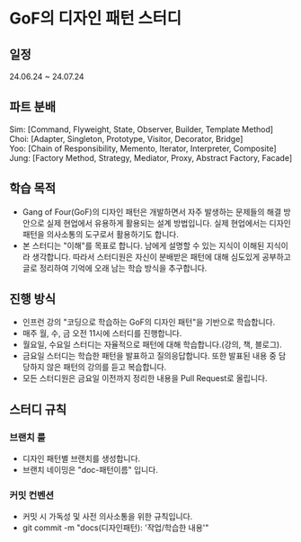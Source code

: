 # GoF의 디자인 패턴 스터디

## 일정
24.06.24 ~ 24.07.24 
  
## 파트 분배
Sim: [Command, Flyweight, State, Observer, Builder, Template Method]  
Choi: [Adapter, Singleton, Prototype, Visitor, Decorator, Bridge]  
Yoo: [Chain of Responsibility, Memento, Iterator, Interpreter, Composite]  
Jung: [Factory Method, Strategy, Mediator, Proxy, Abstract Factory, Facade]  
  
## 학습 목적
- Gang of Four(GoF)의 디자인 패턴은 개발하면서 자주 발생하는 문제들의 해결 방안으로 실제 현업에서 유용하게 활용되는 설계 방법입니다. 실제 현업에서는 디자인 패턴을 의사소통의 도구로서 활용하기도 합니다. 
- 본 스터디는 "이해"를 목표로 합니다. 남에게 설명할 수 있는 지식이 이해된 지식이라 생각합니다. 따라서 스터디원은 자신이 분배받은 패턴에 대해 심도있게 공부하고 글로 정리하여 기억에 오래 남는 학습 방식을 추구합니다. 
  
## 진행 방식
- 인프런 강의 "코딩으로 학습하는 GoF의 디자인 패턴"을 기반으로 학습합니다.
- 매주 월, 수, 금 오전 11시에 스터디를 진행합니다.
- 월요일, 수요일 스터디는 자율적으로 패턴에 대해 학습합니다.(강의, 책, 블로그).
- 금요일 스터디는 학습한 패턴을 발표하고 질의응답합니다. 또한 발표된 내용 중 담당하지 않은 패턴의 강의를 듣고 복습합니다.
- 모든 스터디원은 금요일 이전까지 정리한 내용을 Pull Request로 올립니다.
  
## 스터디 규칙
### 브랜치 룰
- 디자인 패턴별 브랜치를 생성합니다.
- 브랜치 네이밍은 "doc-패턴이름" 입니다.

### 커밋 컨벤션
- 커밋 시 가독성 및 사전 의사소통을 위한 규칙입니다.
- git commit -m "docs(디자인패턴): '작업/학습한 내용'"